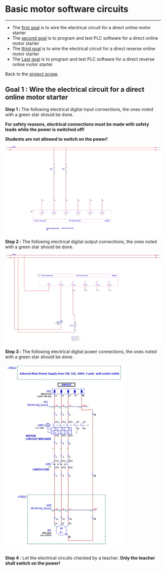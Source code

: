 # Basic motor software circuits
_____________________________________
-   The [first goal](Ex05/Subchapter04_01.md) is to wire the electrical circuit for a direct online motor starter
-   The [second goal](Ex05/Subchapter04_02.md)  is to program and test PLC software for a direct online motor starter
- The [third goal](Ex05/Subchapter04_03.md) is to wire the electrical circuit for a direct reverse online motor starter
-   The [Last goal](Ex05/Subchapter04_04.md)  is to program and test PLC software for a direct reverse online motor starter

Back to the [project scope](Ex05/Subchapter04.md).

## Goal 1 : Wire the electrical circuit for a direct online motor starter
**Step 1 :** The following electrical digital input connections, the ones noted with a green star should be done.

**For safety reasons, electrical connections must be made with safety leads while the power is switched off!**

**Students are not allowed to switch on the power!**

![DOL inputs](../Ex05/Images/DOL_inputs.jpg)

**Step 2 :** The following electrical digital output connections, the ones noted with a green star should be done.

![DOL outputs](../Ex05/Images/DOL_outputs.jpg)

**Step 3 :** The following electrical digital power connections, the ones noted with a green star should be done.

![DOL power circuit](../Ex05/Images/DOL_power.jpg)

**Step 4 :** Let the electrical circuits checked by a teacher. **Only the teacher shall switch on the power!**
